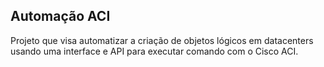 ## Automação ACI

Projeto que visa automatizar a criação de objetos lógicos em datacenters usando uma interface e API para executar comando com o Cisco ACI.
